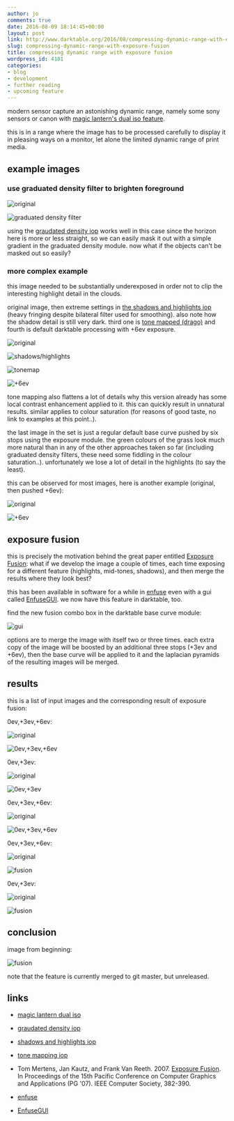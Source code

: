```yaml
---
author: jo
comments: true
date: 2016-08-09 18:14:45+00:00
layout: post
link: http://www.darktable.org/2016/08/compressing-dynamic-range-with-exposure-fusion/
slug: compressing-dynamic-range-with-exposure-fusion
title: compressing dynamic range with exposure fusion
wordpress_id: 4181
categories:
- blog
- development
- further reading
- upcoming feature
---
```


modern sensor capture an astonishing dynamic range, namely some sony sensors or canon with [magic lantern's dual iso feature](http://www.magiclantern.fm/forum/?topic=7139.0).





this is in a range where the image has to be processed carefully to display it in pleasing ways on a monitor, let alone the limited dynamic range of print media.





## example images





### use graduated density filter to brighten foreground



![original](https://www.darktable.org/wp-content/uploads/2016/08/img_0016.jpg)

![graduated density filter](https://www.darktable.org/wp-content/uploads/2016/08/img_0015.jpg)



using the [graudated density iop](http://www.darktable.org/usermanual/ch03s04s05.html.php#graduated_density) works well in this case since the horizon here is more or less straight, so we can easily mask it out with a simple gradient in the graduated density module. now
what if the objects can't be masked out so easily?





### more complex example





this image needed to be substantially underexposed in order not to clip the interesting highlight detail in the clouds.





original image, then extreme settings in [the shadows and highlights iop](http://www.darktable.org/2012/02/shadow-recovery-revisited/) (heavy fringing despite bilateral filter used for smoothing). also note how the shadow detail is still very dark. third one is [tone mapped (drago)](http://www.darktable.org/usermanual/ch03s04s02.html.php#global_tonemap) and fourth is default darktable processing with +6ev exposure.



![original](https://www.darktable.org/wp-content/uploads/2016/08/img_0007.jpg)

![shadows/highlights](https://www.darktable.org/wp-content/uploads/2016/08/img_0008.jpg)

![tonemap](https://www.darktable.org/wp-content/uploads/2016/08/img_0008-2.jpg)

![+6ev](https://www.darktable.org/wp-content/uploads/2016/08/img_0008-3.jpg)




tone mapping also flattens a lot of details why this version already has some local contrast enhancement applied to it. this can quickly result in unnatural results. similar applies to colour saturation (for reasons of good taste, no link to examples at this point..).





the last image in the set is just a regular default base curve pushed by six stops using the exposure module.  the green colours of the grass look much more natural than in any of the other approaches taken so far (including graduated density filters, these need some fiddling in the colour saturation..). unfortunately we lose a lot of detail in the highlights (to say the least).





this can be observed for most images, here is another example (original, then pushed +6ev):



![original](https://www.darktable.org/wp-content/uploads/2016/08/img_0004.jpg)

![+6ev](https://www.darktable.org/wp-content/uploads/2016/08/img_0005.jpg)



## exposure fusion





this is precisely the motivation behind the great paper entitled [Exposure Fusion](http://web.stanford.edu/class/cs231m/project-1/exposure-fusion.pdf): what if we develop the image a couple of times, each time exposing for a different feature (highlights, mid-tones, shadows), and then merge the results where they look best?





this has been available in software for a while in [enfuse](http://wiki.panotools.org/Enfuse)
even with a gui called [EnfuseGUI](http://software.bergmark.com/enfuseGUI/Main.html).
we now have this feature in darktable, too.





find the new fusion combo box in the darktable base curve module:



![gui](https://www.darktable.org/wp-content/uploads/2016/08/gui.png)



options are to merge the image with itself two or three times. each extra copy of the image will be boosted by an additional three stops (+3ev and +6ev), then the base curve will be applied to it and the laplacian pyramids of the resulting images will be merged.





## results





this is a list of input images and the corresponding result of exposure fusion:





0ev,+3ev,+6ev:



![original](https://www.darktable.org/wp-content/uploads/2016/08/img_0004-1.jpg)

![0ev,+3ev,+6ev](https://www.darktable.org/wp-content/uploads/2016/08/img_0003.jpg)



0ev,+3ev:



![original](https://www.darktable.org/wp-content/uploads/2016/08/img_0002.jpg)

![0ev,+3ev](https://www.darktable.org/wp-content/uploads/2016/08/img_0001.jpg)



0ev,+3ev,+6ev:



![original](https://www.darktable.org/wp-content/uploads/2016/08/img_0007-1.jpg)

![0ev,+3ev,+6ev](https://www.darktable.org/wp-content/uploads/2016/08/img_0006.jpg)



0ev,+3ev,+6ev:



![original](https://www.darktable.org/wp-content/uploads/2016/08/img_0010.jpg)

![fusion](https://www.darktable.org/wp-content/uploads/2016/08/img_0009.jpg)



0ev,+3ev:



![original](https://www.darktable.org/wp-content/uploads/2016/08/img_0012.jpg)

![fusion](https://www.darktable.org/wp-content/uploads/2016/08/img_0011.jpg)



## conclusion





image from beginning:



![fusion](https://www.darktable.org/wp-content/uploads/2016/08/img_0017.jpg)



note that the feature is currently merged to git master, but unreleased.





## links







  * [magic lantern dual iso](http://www.magiclantern.fm/forum/?topic=7139.0)


  * [graudated density iop](http://www.darktable.org/usermanual/ch03s04s05.html.php#graduated_density)


  * [shadows and highlights iop](http://www.darktable.org/2012/02/shadow-recovery-revisited/)


  * [tone mapping iop](http://www.darktable.org/usermanual/ch03s04s02.html.php#global_tonemap)


  * Tom Mertens, Jan Kautz, and Frank Van Reeth. 2007. [Exposure Fusion](http://web.stanford.edu/class/cs231m/project-1/exposure-fusion.pdf). In Proceedings of the 15th Pacific Conference on Computer Graphics and Applications (PG '07). IEEE Computer Society, 382-390. 


  * [enfuse](http://wiki.panotools.org/Enfuse)


  * [EnfuseGUI](http://software.bergmark.com/enfuseGUI/Main.html)


